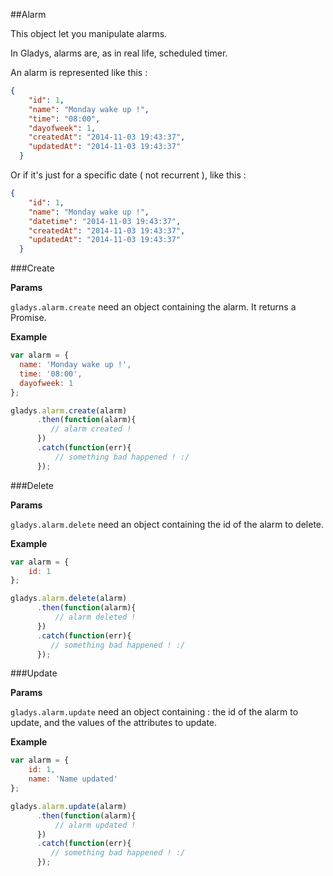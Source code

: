 ##Alarm

This object let you manipulate alarms. 

In Gladys, alarms are, as in real life, scheduled timer.

An alarm is represented like this :

```json
{
    "id": 1,
    "name": "Monday wake up !",
    "time": "08:00",
    "dayofweek": 1,
    "createdAt": "2014-11-03 19:43:37",
    "updatedAt": "2014-11-03 19:43:37"
  }
```

Or if it's just for a specific date ( not recurrent ), like this :

```json
{
    "id": 1,
    "name": "Monday wake up !",
    "datetime": "2014-11-03 19:43:37",
    "createdAt": "2014-11-03 19:43:37",
    "updatedAt": "2014-11-03 19:43:37"
  }
```

###Create

**Params**

`gladys.alarm.create` need an object containing the alarm. 
It returns a Promise.

**Example**

```javascript
var alarm = {
  name: 'Monday wake up !',
  time: '08:00',
  dayofweek: 1
};

gladys.alarm.create(alarm)
      .then(function(alarm){
         // alarm created ! 
      })
      .catch(function(err){
          // something bad happened ! :/
      });
```


###Delete

**Params**

`gladys.alarm.delete` need an object containing the id of the alarm to delete.

**Example**

```javascript
var alarm = {
    id: 1
};

gladys.alarm.delete(alarm)
      .then(function(alarm){
          // alarm deleted ! 
      })
      .catch(function(err){
         // something bad happened ! :/ 
      });
```

###Update

**Params**

`gladys.alarm.update` need an object containing : the id of the alarm to update, 
and the values of the attributes to update.

**Example**

```javascript
var alarm = {
    id: 1,
    name: 'Name updated'
};

gladys.alarm.update(alarm)
      .then(function(alarm){
          // alarm updated ! 
      })
      .catch(function(err){
         // something bad happened ! :/ 
      });
```